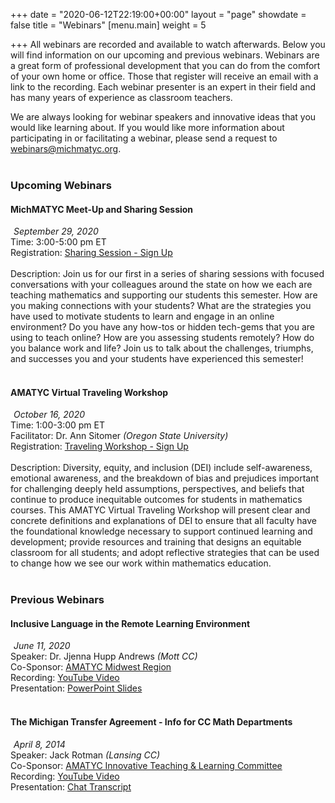 +++
date = "2020-06-12T22:19:00+00:00"
layout = "page"
showdate = false
title = "Webinars"
[menu.main]
weight = 5

+++
All webinars are recorded and available to watch afterwards. Below you will find information on our upcoming and previous webinars. Webinars are a great form of professional development that you can do from the comfort of your own home or office. Those that register will receive an email with a link to the recording. Each webinar presenter is an expert in their field and has many years of experience as classroom teachers.

We are always looking for webinar speakers and innovative ideas that you would like learning about. If you would like more information about participating in or facilitating a webinar, please send a request to <a href="mailto:webinars@michmatyc.org">webinars@michmatyc.org</a>.<br/><br/>

### Upcoming Webinars

#### MichMATYC Meet-Up and Sharing Session
<i class="far fa-calendar-alt" style="margin-right: 5px;"></i><i>September 29, 2020</i><br/>
Time: 3:00-5:00 pm ET<br/>
Registration: <a href="http://bit.ly/signup4sept29">Sharing Session - Sign Up</a><br/><br/>
Description: Join us for our first in a series of sharing sessions with focused conversations with your colleagues around the state on how we each are teaching mathematics and supporting our students this semester. How are you making connections with your students? What are the strategies you have used to motivate students to learn and engage in an online environment? Do you have any how-tos or hidden tech-gems that you are using to teach online? How are you assessing students remotely? How do you balance work and life?
Join us to talk about the challenges, triumphs, and successes you and your students have experienced this semester!<br/><br/>

#### AMATYC Virtual Traveling Workshop
<i class="far fa-calendar-alt" style="margin-right: 5px;"></i><i>October 16, 2020</i><br/>
Time: 1:00-3:00 pm ET<br/>
Facilitator: Dr. Ann Sitomer <i>(Oregon State University)</i><br/>
Registration: <a href="http://bit.ly/MichMATYCworkshop">Traveling Workshop - Sign Up</a><br/><br/>
Description: Diversity, equity, and inclusion (DEI) include self-awareness, emotional awareness, and the breakdown of bias and prejudices important for challenging deeply held assumptions, perspectives, and beliefs that continue to produce inequitable outcomes for students in mathematics courses. This AMATYC Virtual Traveling Workshop will present clear and concrete definitions and explanations of DEI to ensure that all faculty have the foundational knowledge necessary to support continued learning and development; provide resources and training that designs an equitable classroom for all students; and adopt reflective strategies that can be used to change how we see our work within mathematics education.<br/><br/>


### Previous Webinars

#### Inclusive Language in the Remote Learning Environment
<i class="far fa-calendar-alt" style="margin-right: 5px;"></i><i>June 11, 2020</i><br/>
Speaker: Dr. Jjenna Hupp Andrews <i>(Mott CC)</i><br/>
Co-Sponsor: <a href="http://bit.ly/amatycmidwest">AMATYC Midwest Region</a><br/>
Recording: <a href="https://youtu.be/oRaGeRV2bjU">YouTube Video</a><br/>
Presentation: <a href="https://www.jjennahuppandrews.net/inclusive-language-in-the-remote-learning-environment.html">PowerPoint Slides</a><br/><br/>

#### The Michigan Transfer Agreement - Info for CC Math Departments
<i class="far fa-calendar-alt" style="margin-right: 5px;"></i><i>April 8, 2014</i><br/>
Speaker: Jack Rotman <i>(Lansing CC)</i><br/>
Co-Sponsor: <a href="http://bit.ly/amatycmidwest">AMATYC Innovative Teaching & Learning Committee</a><br/>
Recording: <a href="https://youtu.be/NPRy4fb9f3Y">YouTube Video</a><br/>
Presentation: <a href="https://amatyc.site-ym.com/resource/resmgr/webinars/chat_transcript.txt">Chat Transcript</a>
